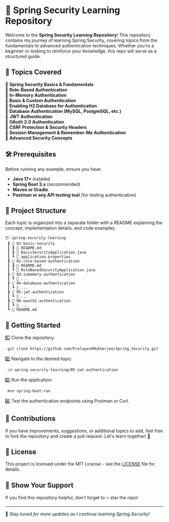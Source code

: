 # 🚀 Spring Security Learning Repository

Welcome to the **Spring Security Learning Repository**! This repository contains my journey of learning Spring Security, covering topics from the fundamentals to advanced authentication techniques. Whether you're a beginner or looking to reinforce your knowledge, this repo will serve as a structured guide.

## 📌 Topics Covered

🔹 **Spring Security Basics & Fundamentals**  
🔹 **Role-Based Authentication**  
🔹 **In-Memory Authentication**  
🔹 **Basic & Custom Authentication**  
🔹 **Enabling H2 Database for Authentication**  
🔹 **Database Authentication (MySQL, PostgreSQL, etc.)**  
🔹 **JWT Authentication**  
🔹 **OAuth 2.0 Authentication**  
🔹 **CSRF Protection & Security Headers**  
🔹 **Session Management & Remember-Me Authentication**  
🔹 **Advanced Security Concepts**  

## 🛠️ Prerequisites

Before running any example, ensure you have:
- **Java 17+** installed
- **Spring Boot 3.x** (recommended)
- **Maven or Gradle**
- **Postman or any API testing tool** (for testing authentication)

## 📂 Project Structure

Each topic is organized into a separate folder with a README explaining the concept, implementation details, and code examples.

```
📦 spring-security-learning
 ┣ 📂 01-basic-security
 ┃ ┣ 📜 README.md
 ┃ ┣ 📜 BasicSecurityApplication.java
 ┃ ┗ 📜 application.properties
 ┣ 📂 02-role-based-authentication
 ┃ ┣ 📜 README.md
 ┃ ┗ 📜 RoleBasedSecurityApplication.java
 ┣ 📂 03-inmemory-authentication
 ┃ ┗ 📜 ...
 ┣ 📂 04-database-authentication
 ┃ ┗ 📜 ...
 ┣ 📂 05-jwt-authentication
 ┃ ┗ 📜 ...
 ┣ 📂 06-oauth2-authentication
 ┃ ┗ 📜 ...
 ┗ 📜 README.md
```

## 🚀 Getting Started

1️⃣ Clone the repository:
```bash
 git clone https://github.com/PralayeshMukherjee/Spring_Security.git
```

2️⃣ Navigate to the desired topic:
```bash
 cd spring-security-learning/05-jwt-authentication
```

3️⃣ Run the application:
```bash
 mvn spring-boot:run
```

4️⃣ Test the authentication endpoints using Postman or Curl.

## 🤝 Contributions

If you have improvements, suggestions, or additional topics to add, feel free to fork the repository and create a pull request. Let's learn together! 🚀

## 📜 License

This project is licensed under the MIT License - see the [LICENSE](LICENSE) file for details.

## 🌟 Show Your Support

If you find this repository helpful, don't forget to ⭐ star the repo!

---

🎯 *Stay tuned for more updates as I continue learning Spring Security!*

